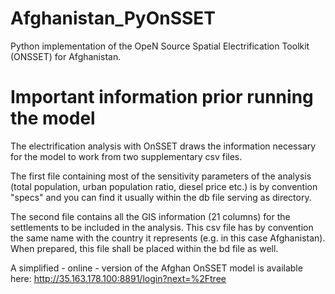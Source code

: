 # Afghanistan_PyOnSSET
Python implementation of the OpeN Source Spatial Electrification Toolkit (ONSSET) for Afghanistan.

# Important information prior running the model

The electrification analysis with OnSSET draws the information necessary for the model to work from two supplementary csv files.

The first file containing most of the sensitivity parameters of the analysis (total population, urban population ratio, diesel price etc.) is by convention "specs" and you can find it usually within the db file serving as directory.

The second file contains all the GIS information (21 columns) for the settlements to be included in the analysis. This csv file has by convention the same name with the country it represents (e.g. in this case Afghanistan). When prepared, this file shall be placed within the bd file as well.

A simplified - online -  version of the Afghan OnSSET model is available here: http://35.163.178.100:8891/login?next=%2Ftree
